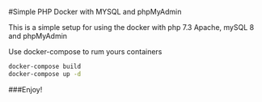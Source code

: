 #Simple PHP Docker with MYSQL and phpMyAdmin

This is a simple setup for using the docker with php 7.3 Apache,
mySQL 8 and phpMyAdmin

Use docker-compose to rum yours containers
```sh
docker-compose build
docker-compose up -d
```

###Enjoy!